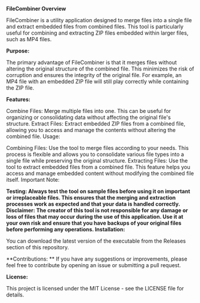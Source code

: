 **FileCombiner Overview**

FileCombiner is a utility application designed to merge files into a single file and extract embedded files from combined files. This tool is particularly useful for combining and extracting ZIP files embedded within larger files, such as MP4 files.

**Purpose:**

The primary advantage of FileCombiner is that it merges files without altering the original structure of the combined file. This minimizes the risk of corruption and ensures the integrity of the original file. For example, an MP4 file with an embedded ZIP file will still play correctly while containing the ZIP file.

**Features:**

Combine Files: Merge multiple files into one. This can be useful for organizing or consolidating data without affecting the original file's structure.
Extract Files: Extract embedded ZIP files from a combined file, allowing you to access and manage the contents without altering the combined file.
Usage:

Combining Files: Use the tool to merge files according to your needs. This process is flexible and allows you to consolidate various file types into a single file while preserving the original structure.
Extracting Files: Use the tool to extract embedded files from a combined file. This feature helps you access and manage embedded content without modifying the combined file itself.
Important Note:

**Testing: Always test the tool on sample files before using it on important or irreplaceable files. This ensures that the merging and extraction processes work as expected and that your data is handled correctly.
Disclaimer: The creator of this tool is not responsible for any damage or loss of files that may occur during the use of this application. Use it at your own risk and ensure that you have backups of your original files before performing any operations.
Installation:**

You can download the latest version of the executable from the Releases section of this repository.

**Contributions:
**
If you have any suggestions or improvements, please feel free to contribute by opening an issue or submitting a pull request.

**License:**

This project is licensed under the MIT License - see the LICENSE file for details.
